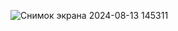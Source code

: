 ![Снимок экрана 2024-08-13 145311](https://github.com/user-attachments/assets/dc372559-971a-40fb-94d1-0062e6c45396)

